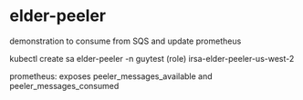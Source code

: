 # elder-peeler
demonstration to consume from SQS and update prometheus

kubectl create sa elder-peeler -n guytest
(role) irsa-elder-peeler-us-west-2

prometheus: exposes peeler_messages_available and peeler_messages_consumed
